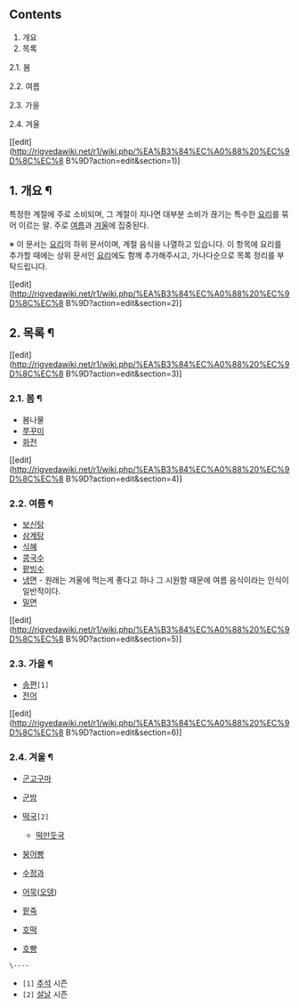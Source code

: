 ## Contents

    

1. 개요 
2. 목록 
    

2.1. 봄

2.2. 여름

2.3. 가을

2.4. 겨울

[[edit](http://rigvedawiki.net/r1/wiki.php/%EA%B3%84%EC%A0%88%20%EC%9D%8C%EC%8
B%9D?action=edit&section=1)]

## 1. 개요 ¶

특정한 계절에 주로 소비되며, 그 계절이 지나면 대부분 소비가 끊기는 특수한 [요리](%EC%9A%94%EB%A6%AC.md)를 묶어
이르는 말. 주로 [여름](%EC%97%AC%EB%A6%84.md)과 [겨울](%EA%B2%A8%EC%9A%B8.md)에
집중된다.

  

※ 이 문서는 [요리](%EC%9A%94%EB%A6%AC.md)의 하위 문서이며, 계절 음식을 나열하고 있습니다. 이 항목에 요리를
추가할 때에는 상위 문서인 [요리](%EC%9A%94%EB%A6%AC.md)에도 함께 추가해주시고, 가나다순으로 목록 정리를
부탁드립니다.

[[edit](http://rigvedawiki.net/r1/wiki.php/%EA%B3%84%EC%A0%88%20%EC%9D%8C%EC%8
B%9D?action=edit&section=2)]

## 2. 목록 ¶

[[edit](http://rigvedawiki.net/r1/wiki.php/%EA%B3%84%EC%A0%88%20%EC%9D%8C%EC%8
B%9D?action=edit&section=3)]

### 2.1. 봄 ¶

  * 봄나물
  * [쭈꾸미](%EC%AD%88%EA%BE%B8%EB%AF%B8.md)
  * [화전](%ED%99%94%EC%A0%84.md)  

[[edit](http://rigvedawiki.net/r1/wiki.php/%EA%B3%84%EC%A0%88%20%EC%9D%8C%EC%8
B%9D?action=edit&section=4)]

### 2.2. 여름 ¶

  * [보신탕](%EB%B3%B4%EC%8B%A0%ED%83%95.md)
  * [삼계탕](%EC%82%BC%EA%B3%84%ED%83%95.md)
  * [식혜](%EC%8B%9D%ED%98%9C.md)
  * [콩국수](%EC%BD%A9%EA%B5%AD%EC%88%98.md)
  * [팥빙수](%ED%8C%A5%EB%B9%99%EC%88%98.md)
  * [냉면](%EB%83%89%EB%A9%B4.md) \- 원래는 겨울에 먹는게 좋다고 하나 그 시원함 때문에 여름 음식이라는 인식이 일반적이다.
  * [밀면](%EB%B0%80%EB%A9%B4.md)  

[[edit](http://rigvedawiki.net/r1/wiki.php/%EA%B3%84%EC%A0%88%20%EC%9D%8C%EC%8
B%9D?action=edit&section=5)]

### 2.3. 가을 ¶

  * [송편](%EC%86%A1%ED%8E%B8.md)`[1]`
  * [전어](%EC%A0%84%EC%96%B4.md)  

[[edit](http://rigvedawiki.net/r1/wiki.php/%EA%B3%84%EC%A0%88%20%EC%9D%8C%EC%8
B%9D?action=edit&section=6)]

### 2.4. 겨울 ¶

  * [군고구마](%EA%B5%B0%EA%B3%A0%EA%B5%AC%EB%A7%88.md)
  * [군밤](%EA%B5%B0%EB%B0%A4.md)
  * [떡국](%EB%96%A1%EA%B5%AD.md)`[2]`  

    * [떡만둣국](%EB%96%A1%EB%A7%8C%EB%91%A3%EA%B5%AD.md)
  * [붕어빵](%EB%B6%95%EC%96%B4%EB%B9%B5.md)
  * [수정과](%EC%88%98%EC%A0%95%EA%B3%BC.md)
  * [어묵](%EC%96%B4%EB%AC%B5.md)([오뎅](%EC%98%A4%EB%8E%85.md))
  * [팥죽](%ED%8C%A5%EC%A3%BD.md)
  * [호떡](%ED%98%B8%EB%96%A1.md)
  * [호빵](%ED%98%B8%EB%B9%B5.md)

`\----`

  * `[1]` [추석](%EC%B6%94%EC%84%9D.md) 시즌
  * `[2]` [설날](%EC%84%A4%EB%82%A0.md) 시즌

